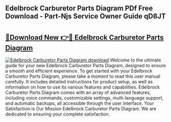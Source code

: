 ## Edelbrock Carburetor Parts Diagram PDf Free Download - Part-Njs Service Owner Guide qD8JT

# <h2><a href="http://dfh5xxa.blite.top/?on=Edelbrock+Carburetor+Parts+Diagram">🔗Download New 👉🔴 Edelbrock Carburetor Parts Diagram</a></h2>

[![Edelbrock Carburetor Parts Diagram download](https://i.imgur.com/lujVjoI.png)](http://dfh5xxa.blite.top/?on=Edelbrock+Carburetor+Parts+Diagram)
Welcome to the ultimate guide for your new Edelbrock Carburetor Parts Diagram, designed to ensure a smooth and efficient experience. To get started with your Edelbrock Carburetor Parts Diagram, please take a moment to read this user manual carefully. It includes detailed instructions for product setup, as well as information on how to use its various features and capabilities. Edelbrock Carburetor Parts Diagram comes with an array of advanced features, including voice commands, customizable settings, multi-language support, and automatic backups, all accessible through the user interface. Your Satisfaction is Our Mission Edelbrock Carburetor Parts Diagram. We are dedicated to ensuring your complete satisfaction.
